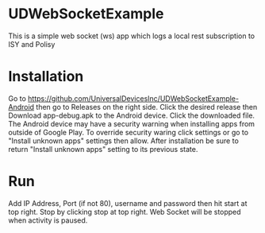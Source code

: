# UDWebSocketExample
This is a simple web socket (ws) app which logs a local rest subscription to ISY and Polisy

# Installation
Go to https://github.com/UniversalDevicesInc/UDWebSocketExample-Android then go to Releases on the right side. Click the desired release then Download app-debug.apk to the Android device. Click the downloaded file. The Android device may have a security warning when installing apps from outside of Google Play. To override security waring click settings or go to "Install unknown apps" settings then allow. After installation be sure to return "Install unknown apps" setting to its previous state.

# Run
Add IP Address, Port (if not 80), username and password then hit start at top right. Stop by clicking stop at top right. Web Socket will be stopped when activity is paused.